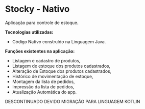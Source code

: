 # Stocky - Nativo

Aplicação para controle de estoque.

**Tecnologias utilizadas:**
- Código Nativo construído na Linguagem Java.

**Funções existentes na aplicação:**
- Listagem e cadastro de produtos,
- Listagem de estoque dos produtos cadastrados,
- Alteração de Estoque dos produtos cadastrados,
- Histórico de movimentação de estoque,
- Montagem da lista de pedidos,
- Impressão da lista de pedidos,
- Atualização Automática do app.

DESCONTINUADO DEVIDO MIGRAÇÃO PARA LINGUAGEM KOTLIN
